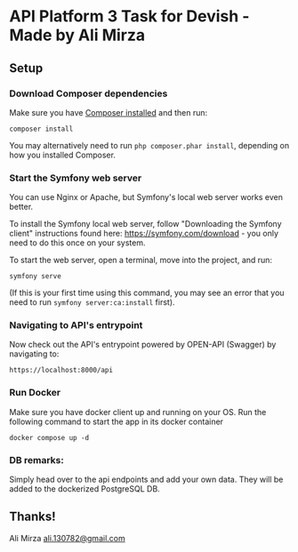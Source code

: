 # API Platform 3 Task for Devish - Made by Ali Mirza


## Setup

### Download Composer dependencies

Make sure you have [Composer installed](https://getcomposer.org/download/)
and then run:

```
composer install
```

You may alternatively need to run `php composer.phar install`, depending
on how you installed Composer.

### Start the Symfony web server

You can use Nginx or Apache, but Symfony's local web server
works even better.

To install the Symfony local web server, follow
"Downloading the Symfony client" instructions found
here: https://symfony.com/download - you only need to do this
once on your system.

To start the web server, open a terminal, move into the
project, and run:

```
symfony serve
```

(If this is your first time using this command, you may see an
error that you need to run `symfony server:ca:install` first).

### Navigating to API's entrypoint

Now check out the API's entrypoint powered by OPEN-API (Swagger) by navigating to: 
```
https://localhost:8000/api
```

### Run Docker

Make sure you have docker client up and running on your OS.
Run the following command to start the app in its docker container

```
docker compose up -d
```

### DB remarks:

Simply head over to the api endpoints and add your own data.
They will be added to the dockerized PostgreSQL DB.

## Thanks!

Ali Mirza
ali.130782@gmail.com
